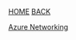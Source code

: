 [HOME](https://rajeshsadashiva.github.io/)
[BACK](./..)

[Azure Networking](./AzureNetworking.html)
